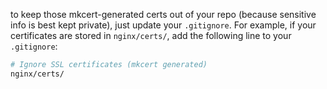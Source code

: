 to keep those mkcert-generated certs out of your repo (because sensitive info is best kept private), just update your `.gitignore`. For example, if your certificates are stored in `nginx/certs/`, add the following line to your `.gitignore`:

```bash
# Ignore SSL certificates (mkcert generated)
nginx/certs/
```

